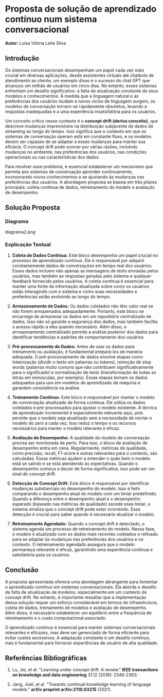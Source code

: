 # Proposta de solução de aprendizado contínuo num sistema conversacional

**Autor:** Luísa Vitória Leite Silva

## Introdução

Os sistemas conversacionais desempenham um papel cada vez mais crucial em diversas aplicações, desde assistentes virtuais até chatbots de atendimento ao cliente, um exemplo disso é o sucesso do chat GPT que alcançou um milhão de usuários em cinco dias. No entanto, esses sistemas enfrentam um desafio significativo: a falta de atualização constante de seus modelos e conhecimentos. À medida que a linguagem natural e as preferências dos usuários mudam e novos vícios de linguagem surgem, os modelos de conversação tornam-se rapidamente obsoletos, levando a respostas inadequadas e a uma experiência insatisfatória para os usuários.

Um conceito crítico nesse contexto é o **concept drift (deriva conceito)**, que descreve mudanças imprevisíveis na distribuição subjacente de dados de streaming ao longo do tempo. Isso significa que o contexto em que os sistemas de conversação operam está em constante fluxo, e os modelos devem ser capazes de se adaptar a essas mudanças para manter sua eficácia. O concept drift pode ocorrer por várias razões, incluindo mudanças no ambiente, nas preferências dos usuários, nas condições operacionais ou nas características dos dados.

Para resolver esse problema, é essencial estabelecer um mecanismo que permita aos sistemas de conversação aprender continuamente, incorporando novos conhecimentos e se ajustando às mudanças nas preferências dos usuários. A abordagem proposta se baseia em três pilares principais: coleta contínua de dados, retreinamento do modelo e avaliação de desempenho.

## Solução Proposta

### Diagrama

diagrama2.png

### Explicação Textual

1. **Coleta de Dados Contínua:** Este bloco desempenha um papel crucial no processo de aprendizado contínuo. Ele é responsável por adquirir constantemente dados de conversações em tempo real dos usuários. Esses dados incluem não apenas as mensagens de texto enviadas pelos usuários, mas também as respostas geradas pelo sistema e qualquer feedback fornecido pelos usuários. A coleta contínua é essencial para manter uma fonte de informação atualizada sobre como os usuários estão interagindo com o sistema e como suas necessidades e preferências estão evoluindo ao longo do tempo.

2. **Armazenamento de Dados:** Os dados coletados não têm valor real se não forem armazenados adequadamente. Portanto, este bloco se encarrega de armazenar os dados em um repositório centralizado de dados. Isso não só garante a segurança dos dados, mas também facilita o acesso rápido a eles quando necessário. Além disso, o armazenamento centralizado permite a análise posterior dos dados para identificar tendências e padrões de comportamento dos usuários.

3. **Pré-processamento de Dados:** Antes de usar os dados para treinamento ou avaliação, é fundamental prepará-los de maneira adequada. O pré-processamento de dados envolve etapas como tokenização (dividir o texto em palavras ou tokens), remoção de stop words (palavras muito comuns que não contribuem significativamente para o significado) e normalização de texto (transformação de todas as letras em minúsculas, por exemplo). Essas etapas tornam os dados adequados para uso em modelos de aprendizado de máquina e garantem consistência na análise.

4. **Treinamento Contínuo:** Este bloco é responsável por manter o modelo de conversação atualizado de forma contínua. Ele utiliza os dados coletados e pré-processados para ajustar o modelo existente. A técnica de aprendizado incremental é especialmente relevante aqui, pois permite que o modelo seja atualizado sem a necessidade de recriar o modelo do zero a cada vez. Isso reduz o tempo e os recursos necessários para manter o modelo relevante e eficaz.

5. **Avaliação de Desempenho:** A qualidade do modelo de conversação precisa ser monitorada de perto. Para isso, o bloco de avaliação de desempenho entra em cena. Regularmente, métricas de qualidade, como precisão, recall, F1-score e outras relevantes para o contexto, são calculadas. Essas métricas ajudam a entender o quão bem o modelo está se saindo e se está atendendo às expectativas. Quando o desempenho começa a decair de forma significativa, isso pode ser um sinal de concept drift.

6. **Detecção de Concept Drift:** Este bloco é responsável por identificar mudanças substanciais no desempenho do modelo. Isso é feito comparando o desempenho atual do modelo com um limiar predefinido. Quando a diferença entre o desempenho atual e o desempenho esperado (baseado nas métricas de qualidade) excede esse limiar, o sistema sinaliza que o concept drift pode estar ocorrendo. Essa detecção é crucial para saber quando é necessário atualizar o modelo.

7. **Retreinamento Agendado:** Quando o concept drift é detectado, o sistema agenda um processo de retreinamento do modelo. Nessa fase, o modelo é atualizado com os dados mais recentes coletados e refinado para se adaptar às mudanças nas preferências dos usuários e no contexto. O retreinamento agendado assegura que o modelo permaneça relevante e eficaz, garantindo uma experiência contínua e satisfatória para os usuários.

## Conclusão

A proposta apresentada oferece uma abordagem abrangente para fomentar o aprendizado contínuo em sistemas conversacionais. Ela aborda o desafio da falta de atualização de modelos, especialmente em um contexto de concept drift. No entanto, é importante ressaltar que a implementação dessa solução requer um esforço considerável em termos de infraestrutura, coleta de dados, treinamento de modelos e avaliação de desempenho. Além disso, é necessário estabelecer um equilíbrio entre a frequência de retreinamento e o custo computacional associado.

O aprendizado contínuo é essencial para manter sistemas conversacionais relevantes e eficazes, mas deve ser gerenciado de forma eficiente para evitar custos excessivos. A adaptação constante é um desafio contínuo, mas é fundamental para fornecer experiências de usuário de alta qualidade.

## Referências Bibliográficas
1. Lu, Jie, et al. "Learning under concept drift: A review." **IEEE transactions on knowledge and data engineering** 31.12 (2018): 2346-2363.
   
2. Jang, Joel, et al. "Towards continual knowledge learning of language models." **arXiv preprint arXiv:2110.03215** (2021).

